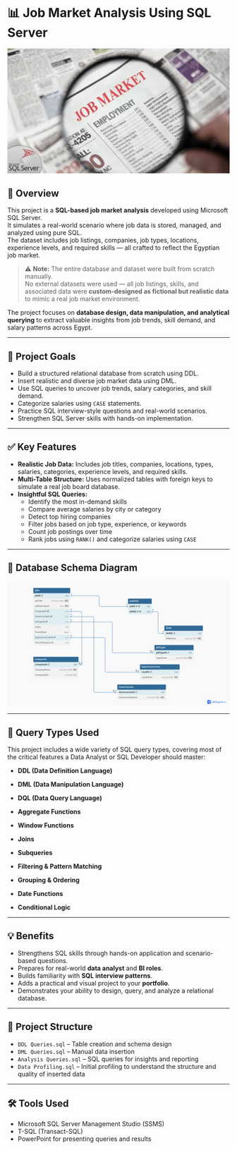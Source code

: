 # 📊 Job Market Analysis Using SQL Server

<p align="center">
  <img src="https://github.com/GeorgeHanyMilad/Job-Market-Analysis-Using-SQL-Server/blob/master/Job%20Market%20Image.jpg?raw=true" alt="Project Overview" width="700"/>
</p>

## 📌 Overview

This project is a **SQL-based job market analysis** developed using Microsoft SQL Server.  
It simulates a real-world scenario where job data is stored, managed, and analyzed using pure SQL.  
The dataset includes job listings, companies, job types, locations, experience levels, and required skills — all crafted to reflect the Egyptian job market.

> ⚠️ **Note:** The entire database and dataset were built from scratch manually.  
> No external datasets were used — all job listings, skills, and associated data were **custom-designed as fictional but realistic data** to mimic a real job market environment.

The project focuses on **database design, data manipulation, and analytical querying** to extract valuable insights from job trends, skill demand, and salary patterns across Egypt.

---

## 🎯 Project Goals

- Build a structured relational database from scratch using DDL.
- Insert realistic and diverse job market data using DML.
- Use SQL queries to uncover job trends, salary categories, and skill demand.
- Categorize salaries using `CASE` statements.
- Practice SQL interview-style questions and real-world scenarios.
- Strengthen SQL Server skills with hands-on implementation.

---

## ✅ Key Features

- **Realistic Job Data:** Includes job titles, companies, locations, types, salaries, categories, experience levels, and required skills.
- **Multi-Table Structure:** Uses normalized tables with foreign keys to simulate a real job board database.
- **Insightful SQL Queries:**  
  - Identify the most in-demand skills  
  - Compare average salaries by city or category  
  - Detect top hiring companies  
  - Filter jobs based on job type, experience, or keywords  
  - Count job postings over time  
  - Rank jobs using `RANK()` and categorize salaries using `CASE`

---

## 📐 Database Schema Diagram

<p align="center">
  <img src="https://github.com/GeorgeHanyMilad/Job-Market-Analysis-Using-SQL-Server/blob/master/Database%20Schema%20Diagram.jpg?raw=true" alt="Database Diagram" width="800"/>
</p>

---

## 🧩 Query Types Used

This project includes a wide variety of SQL query types, covering most of the critical features a Data Analyst or SQL Developer should master:

- **DDL (Data Definition Language)**
  
- **DML (Data Manipulation Language)**

- **DQL (Data Query Language)**
  
- **Aggregate Functions**

- **Window Functions**

- **Joins**

- **Subqueries**

- **Filtering & Pattern Matching**

- **Grouping & Ordering**

- **Date Functions**

- **Conditional Logic**

---

## 💡 Benefits

- Strengthens SQL skills through hands-on application and scenario-based questions.
- Prepares for real-world **data analyst** and **BI roles**.
- Builds familiarity with **SQL interview patterns**.
- Adds a practical and visual project to your **portfolio**.
- Demonstrates your ability to design, query, and analyze a relational database.

---

## 📁 Project Structure

- `DDL Queries.sql` – Table creation and schema design  
- `DML Queries.sql` – Manual data insertion  
- `Analysis Queries.sql` – SQL queries for insights and reporting  
- `Data Profiling.sql` – Initial profiling to understand the structure and quality of inserted data

---

## 🛠️ Tools Used

- Microsoft SQL Server Management Studio (SSMS)  
- T-SQL (Transact-SQL)  
- PowerPoint for presenting queries and results
